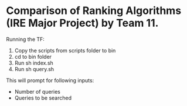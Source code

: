 Comparison of Ranking Algorithms (IRE Major Project) by Team 11.
=================================================================

Running the TF:

1. Copy the scripts from scripts folder to bin
2. cd to bin folder
3. Run sh index.sh <path to corpus> <path to folder where indexd needs to be stored>
4. Run sh query.sh <path to stored index>

This will prompt for following inputs:
- Number of queries
- Queries to be searched

